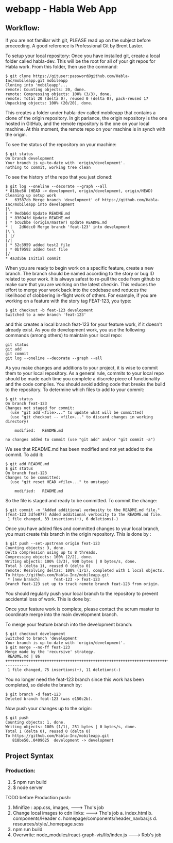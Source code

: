# webapp - Habla Web App

## Workflow:
If you are not familiar with git, PLEASE read up on the subject before proceeding. A good reference is Professional Git by Brent Laster.

To setup your local repository: Once you have installed git, create a local folder called habla-dev. This will be the root for all of your git repos for Habla work. From this folder, then use the command:

```
$ git clone https://gituser:password@github.com/Habla-Inc/mobileapp.git mobileapp
Cloning into 'mobileapp'...
remote: Counting objects: 20, done.
remote: Compressing objects: 100% (3/3), done.
remote: Total 20 (delta 0), reused 0 (delta 0), pack-reused 17
Unpacking objects: 100% (20/20), done.
```

This creates a folder under habla-dev called mobileapp that contains a clone of the origin repository. In git parlance, the origin repository is the one hosted in GitHub, and the remote repository is the one on your local machine. At this moment, the remote repo on your machine is in synch with the origin.

To see the status of the repository on your machine:

```
$ git status
On branch development
Your branch is up-to-date with 'origin/development'.
nothing to commit, working tree clean
```

To see the history of the repo that you just cloned:

```
$ git log --oneline --decorate --graph --all
* 818be50 (HEAD -> development, origin/development, origin/HEAD) Cleaning up setup work
*   63587cb Merge branch 'development' of https://github.com/Habla-Inc/mobileapp into development
|\  
| * 9edbb6d Update README.md
| * 83694fd Update README.md
| * bc62bbe (origin/master) Update README.md
* |   2d6dcc0 Merge branch 'feat-123' into development
|\ \  
| |/  
|/|   
| * 52c3959 added test2 file
| * 0bf9592 added test file
|/  
* 4a3d5b6 Initial commit
```

When you are ready to begin work on a specific feature, create a new branch. The branch should be named according to the story or bug ID related to your work. It is always safest to re-pull the code from github to make sure that you are working on the latest checkin. This reduces the effort to merge your work back into the codebase and reduces the likelihood of clobbering in-flight work of others. For example, if you are working on a feature with the story tag FEAT-123, you type:

```
$ git checkout -b feat-123 development
Switched to a new branch 'feat-123'
```

and this creates a local branch feat-123 for your feature work, if it doesn't already exist. As you do development work, you use the following commands (among others) to maintain your local repo:

```
git status
git add
git commit
git log --oneline --decorate --graph --all
```

As you make changes and additions to your project, it is wise to commit them to your local repository. As a general rule, commits to your local repo should be made each time you complete a discrete piece of functionality and the code compiles. You should avoid adding code that breaks the build to the repository. To determine which files to add to your commit:

```
$ git status
On branch feat-123
Changes not staged for commit:
  (use "git add <file>..." to update what will be committed)
  (use "git checkout -- <file>..." to discard changes in working directory)

	modified:   README.md

no changes added to commit (use "git add" and/or "git commit -a")
```

We see that README.md has been modified and not yet added to the commit. To add it:

```
$ git add README.md
$ git status
On branch feat-123
Changes to be committed:
  (use "git reset HEAD <file>..." to unstage)

	modified:   README.md
```

So the file is staged and ready to be committed. To commit the change:

```
$ git commit -m "Added additional verbosity to the README.md file."
[feat-123 3dfe877] Added additional verbosity to the README.md file.
 1 file changed, 33 insertions(+), 6 deletions(-)
```

Once you have added files and committed changes to your local branch, you must create this branch in the origin repository. This is done by :

```
$ git push --set-upstream origin feat-123
Counting objects: 3, done.
Delta compression using up to 8 threads.
Compressing objects: 100% (2/2), done.
Writing objects: 100% (3/3), 908 bytes | 0 bytes/s, done.
Total 3 (delta 1), reused 0 (delta 0)
remote: Resolving deltas: 100% (1/1), completed with 1 local objects.
To https://github.com/Habla-Inc/mobileapp.git
 * [new branch]      feat-123 -> feat-123
Branch feat-123 set up to track remote branch feat-123 from origin.
```

You should regularly push your local branch to the repository to prevent accidental loss of work. This is done by:

Once your feature work is complete, please contact the scrum master to coordinate merge into the main development branch.

To merge your feature branch into the development branch:

```
$ git checkout development
Switched to branch 'development'
Your branch is up-to-date with 'origin/development'.
$ git merge --no-ff feat-123
Merge made by the 'recursive' strategy.
 README.md | 86 +++++++++++++++++++++++++++++++++++++++++++++++++++++++++++++++++++++++++++-----------
 1 file changed, 75 insertions(+), 11 deletions(-)
```

You no longer need the feat-123 branch since this work has been completed, so delete the branch by:

```
$ git branch -d feat-123
Deleted branch feat-123 (was e150c2b).
```

Now push your changes up to the origin:

```
$ git push
Counting objects: 1, done.
Writing objects: 100% (1/1), 251 bytes | 0 bytes/s, done.
Total 1 (delta 0), reused 0 (delta 0)
To https://github.com/Habla-Inc/mobileapp.git
   818be50..0409625  development -> development
```

## Project Syntax
### Production: 
1. $ npm run build
2. $ node server

TODO before Production push:
1. Minifize : app.css, images, ---> Tho's job
2. Change local images to cdn links: ---> Tho's job
	a. index.html
	b. components/Header
	c. homepage/components/header_navbar.js
	d. resources/style/_homepage.scss
3. npm run build
4. Overwrite: node_modules/react-graph-vis/lib/index.js ---> Rob's job